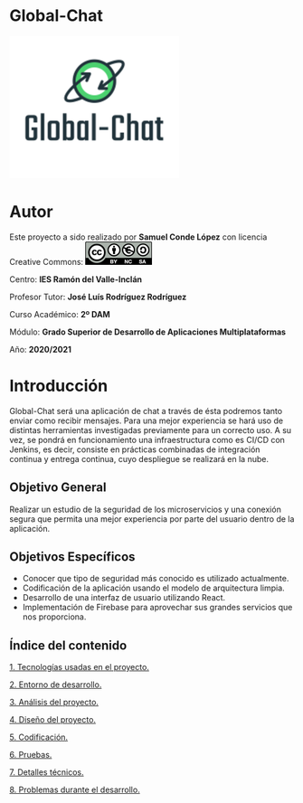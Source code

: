

# Global-Chat

![enter image description here](Im%C3%A1genes/icono.png)

# Autor

Este proyecto a sido realizado por **Samuel Conde López** con licencia Creative Commons: ![](https://github.com/iesvi/Proyectodam-1920-Alexis/raw/documentaci%C3%B3n/Licencia-Tipo2.png)

Centro: **IES Ramón del Valle-Inclán**

Profesor Tutor: **José Luís Rodríguez Rodríguez**

Curso Académico: **2º DAM**

Módulo: **Grado Superior de Desarrollo de Aplicaciones Multiplataformas**

Año: **2020/2021**

# Introducción

Global-Chat será una aplicación de chat a través de ésta podremos tanto enviar como recibir mensajes. Para una mejor experiencia se hará uso de distintas herramientas investigadas previamente para un correcto uso. A su vez, se pondrá en funcionamiento una infraestructura como es CI/CD con Jenkins, es decir, consiste en prácticas combinadas de integración continua y entrega continua, cuyo despliegue se realizará en la nube.

## Objetivo General

Realizar un estudio de la seguridad de los microservicios y una conexión segura que permita una mejor experiencia por parte del usuario dentro de la aplicación.

## Objetivos Específicos

 - Conocer que tipo de seguridad más conocido es utilizado actualmente.
 - Codificación de la aplicación usando el modelo de arquitectura limpia.
 - Desarrollo de una interfaz de usuario utilizando React.
 - Implementación de Firebase para aprovechar sus grandes servicios que nos proporciona.

## Índice del contenido

[1. Tecnologías usadas en el proyecto.](https://github.com/info-iesvi/proyectodam-samuelvalleinclan/blob/doc/tecnologias/Tecnologias.md)

[2. Entorno de desarrollo.](https://github.com/info-iesvi/proyectodam-samuelvalleinclan/blob/doc/entornoDesarrollo/EntornoDesarrollo.md)

[3.  Análisis del proyecto.](https://github.com/info-iesvi/proyectodam-samuelvalleinclan/blob/doc/analisis/Analisis.md)

[4. Diseño del proyecto.](https://github.com/info-iesvi/proyectodam-samuelvalleinclan/blob/doc/dise%C3%B1o/Dise%C3%B1o.md)

[5. Codificación.](https://github.com/info-iesvi/proyectodam-samuelvalleinclan/blob/doc/codificacion/Codificacion.md)

[6. Pruebas.](https://github.com/info-iesvi/proyectodam-samuelvalleinclan/blob/doc/pruebas/Pruebas.md)

[7. Detalles técnicos.](https://github.com/info-iesvi/proyectodam-samuelvalleinclan/blob/doc/detalles/Detalles.md)

[8. Problemas durante el desarrollo.](https://github.com/info-iesvi/proyectodam-samuelvalleinclan/tree/doc/problemas)
